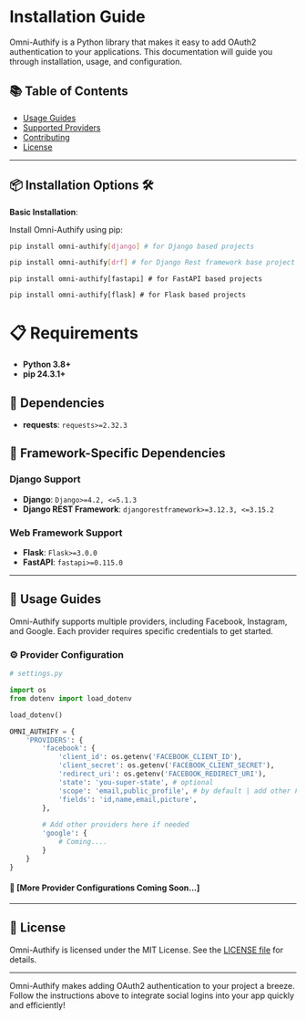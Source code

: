 # Installation Guide

Omni-Authify is a Python library that makes it easy to add OAuth2 authentication to your applications. This documentation will guide you through installation, usage, and configuration.

## 📚 Table of Contents
- [Usage Guides](usage)
- [Supported Providers](providers.md)
- [Contributing](../CONTRIBUTING.md)
- [License](../LICENSE)

---
## 📦 Installation Options 🛠️ 

**Basic Installation**:

Install Omni-Authify using pip:

```bash
pip install omni-authify[django] # for Django based projects
```
```bash
pip install omni-authify[drf] # for Django Rest framework base project
```
```shell
pip install omni-authify[fastapi] # for FastAPI based projects
```
```shell
pip install omni-authify[flask] # for Flask based projects
```

# 📋 Requirements

* **Python 3.8+**
* **pip 24.3.1+**

## 🔗 Dependencies

* **requests**: `requests>=2.32.3`

## 🧩 Framework-Specific Dependencies

### Django Support
* **Django**: `Django>=4.2, <=5.1.3`
* **Django REST Framework**: `djangorestframework>=3.12.3, <=3.15.2`

### Web Framework Support
* **Flask**: `Flask>=3.0.0`
* **FastAPI**: `fastapi>=0.115.0`

---

## 🚀 Usage Guides

Omni-Authify supports multiple providers, including Facebook, Instagram, and Google. 
Each provider requires specific credentials to get started.

### ⚙️ Provider Configuration
```python
# settings.py

import os 
from dotenv import load_dotenv

load_dotenv()

OMNI_AUTHIFY = {
    'PROVIDERS': {
        'facebook': {
            'client_id': os.getenv('FACEBOOK_CLIENT_ID'),
            'client_secret': os.getenv('FACEBOOK_CLIENT_SECRET'),
            'redirect_uri': os.getenv('FACEBOOK_REDIRECT_URI'),
            'state': 'you-super-state', # optional
            'scope': 'email,public_profile', # by default | add other FB app permissions you have!
            'fields': 'id,name,email,picture',
        },
        
        # Add other providers here if needed
        'google': {
            # Coming....
        }
    }
}
```

#### 🌟 [More Provider Configurations Coming Soon...]

---

## 📜 License

Omni-Authify is licensed under the MIT License. See the [LICENSE file](../LICENSE) for details.

---

Omni-Authify makes adding OAuth2 authentication to your project a breeze. Follow the instructions above to integrate social logins into your app quickly and efficiently!

